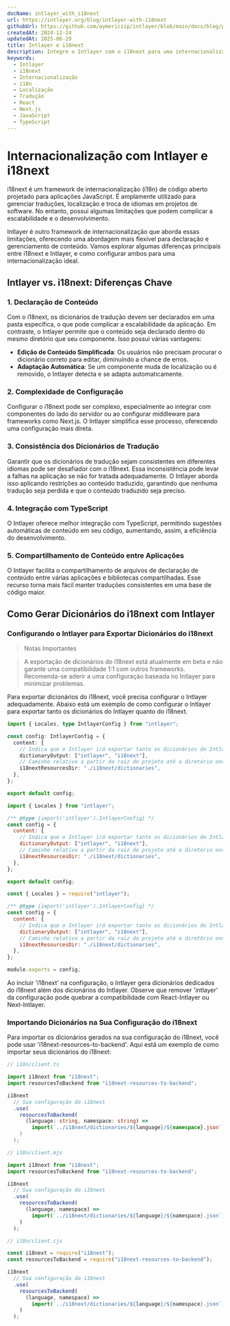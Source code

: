 ```yaml
---
docName: intlayer_with_i18next
url: https://intlayer.org/blog/intlayer-with-i18next
githubUrl: https://github.com/aymericzip/intlayer/blob/main/docs/blog/pt/intlayer_with_i18next.md
createdAt: 2024-12-24
updatedAt: 2025-06-29
title: Intlayer e i18next
description: Integre o Intlayer com o i18next para uma internacionalização ideal. Compare os dois frameworks e aprenda como configurá-los juntos.
keywords:
  - Intlayer
  - i18next
  - Internacionalização
  - i18n
  - Localização
  - Tradução
  - React
  - Next.js
  - JavaScript
  - TypeScript
---
```


# Internacionalização com Intlayer e i18next

i18next é um framework de internacionalização (i18n) de código aberto projetado para aplicações JavaScript. É amplamente utilizado para gerenciar traduções, localização e troca de idiomas em projetos de software. No entanto, possui algumas limitações que podem complicar a escalabilidade e o desenvolvimento.

Intlayer é outro framework de internacionalização que aborda essas limitações, oferecendo uma abordagem mais flexível para declaração e gerenciamento de conteúdo. Vamos explorar algumas diferenças principais entre i18next e Intlayer, e como configurar ambos para uma internacionalização ideal.

## Intlayer vs. i18next: Diferenças Chave

### 1. Declaração de Conteúdo

Com o i18next, os dicionários de tradução devem ser declarados em uma pasta específica, o que pode complicar a escalabilidade da aplicação. Em contraste, o Intlayer permite que o conteúdo seja declarado dentro do mesmo diretório que seu componente. Isso possui várias vantagens:

- **Edição de Conteúdo Simplificada**: Os usuários não precisam procurar o dicionário correto para editar, diminuindo a chance de erros.
- **Adaptação Automática**: Se um componente muda de localização ou é removido, o Intlayer detecta e se adapta automaticamente.

### 2. Complexidade de Configuração

Configurar o i18next pode ser complexo, especialmente ao integrar com componentes do lado do servidor ou ao configurar middleware para frameworks como Next.js. O Intlayer simplifica esse processo, oferecendo uma configuração mais direta.

### 3. Consistência dos Dicionários de Tradução

Garantir que os dicionários de tradução sejam consistentes em diferentes idiomas pode ser desafiador com o i18next. Essa inconsistência pode levar a falhas na aplicação se não for tratada adequadamente. O Intlayer aborda isso aplicando restrições ao conteúdo traduzido, garantindo que nenhuma tradução seja perdida e que o conteúdo traduzido seja preciso.

### 4. Integração com TypeScript

O Intlayer oferece melhor integração com TypeScript, permitindo sugestões automáticas de conteúdo em seu código, aumentando, assim, a eficiência do desenvolvimento.

### 5. Compartilhamento de Conteúdo entre Aplicações

O Intlayer facilita o compartilhamento de arquivos de declaração de conteúdo entre várias aplicações e bibliotecas compartilhadas. Esse recurso torna mais fácil manter traduções consistentes em uma base de código maior.

## Como Gerar Dicionários do i18next com Intlayer

### Configurando o Intlayer para Exportar Dicionários do i18next

> Notas Importantes

> A exportação de dicionários do i18next está atualmente em beta e não garante uma compatibilidade 1:1 com outros frameworks. Recomenda-se aderir a uma configuração baseada no Intlayer para minimizar problemas.

Para exportar dicionários do i18next, você precisa configurar o Intlayer adequadamente. Abaixo está um exemplo de como configurar o Intlayer para exportar tanto os dicionários do Intlayer quanto do i18next.

```typescript fileName="intlayer.config.ts" codeFormat="typescript"
import { Locales, type IntlayerConfig } from "intlayer";

const config: IntlayerConfig = {
  content: {
    // Indica que o Intlayer irá exportar tanto os dicionários do Intlayer quanto do i18next
    dictionaryOutput: ["intlayer", "i18next"],
    // Caminho relativo a partir da raiz do projeto até o diretório onde os dicionários i18n serão exportados
    i18nextResourcesDir: "./i18next/dictionaries",
  },
};

export default config;
```

```javascript fileName="intlayer.config.mjs" codeFormat="esm"
import { Locales } from "intlayer";

/** @type {import('intlayer').IntlayerConfig} */
const config = {
  content: {
    // Indica que o Intlayer irá exportar tanto os dicionários do Intlayer quanto do i18next
    dictionaryOutput: ["intlayer", "i18next"],
    // Caminho relativo a partir da raiz do projeto até o diretório onde os dicionários i18n serão exportados
    i18nextResourcesDir: "./i18next/dictionaries",
  },
};

export default config;
```

```javascript fileName="intlayer.config.cjs" codeFormat="commonjs"
const { Locales } = require("intlayer");

/** @type {import('intlayer').IntlayerConfig} */
const config = {
  content: {
    // Indica que o Intlayer irá exportar tanto os dicionários do Intlayer quanto do i18next
    dictionaryOutput: ["intlayer", "i18next"],
    // Caminho relativo a partir da raiz do projeto até o diretório onde os dicionários i18n serão exportados
    i18nextResourcesDir: "./i18next/dictionaries",
  },
};

module.exports = config;
```

Ao incluir 'i18next' na configuração, o Intlayer gera dicionários dedicados do i18next além dos dicionários do Intlayer. Observe que remover 'intlayer' da configuração pode quebrar a compatibilidade com React-Intlayer ou Next-Intlayer.

### Importando Dicionários na Sua Configuração do i18next

Para importar os dicionários gerados na sua configuração do i18next, você pode usar 'i18next-resources-to-backend'. Aqui está um exemplo de como importar seus dicionários do i18next:

```typescript fileName="i18n/client.ts" codeFormat="typescript"
// i18n/client.ts

import i18next from "i18next";
import resourcesToBackend from "i18next-resources-to-backend";

i18next
  // Sua configuração do i18next
  .use(
    resourcesToBackend(
      (language: string, namespace: string) =>
        import(`../i18next/dictionaries/${language}/${namespace}.json`)
    )
  );
```

```javascript fileName="i18n/client.mjs" codeFormat="esm"
// i18n/client.mjs

import i18next from "i18next";
import resourcesToBackend from "i18next-resources-to-backend";

i18next
  // Sua configuração do i18next
  .use(
    resourcesToBackend(
      (language, namespace) =>
        import(`../i18next/dictionaries/${language}/${namespace}.json`)
    )
  );
```

```javascript fileName="i18n/client.cjs" codeFormat="commonjs"
// i18n/client.cjs

const i18next = require("i18next");
const resourcesToBackend = require("i18next-resources-to-backend");

i18next
  // Sua configuração do i18next
  .use(
    resourcesToBackend(
      (language, namespace) =>
        import(`../i18next/dictionaries/${language}/${namespace}.json`)
    )
  );
```
